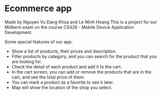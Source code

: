 # Ecommerce app 
Made by Nguyen Vu Dang Khoa and Le Minh Hoang
This is a project for our Midterm exam on the course CS426 - Mobile Device Application Development.

Some special features of our app:
- Show a list of products, their prices and description.
- Filter products by category, and you can search for the product that you are looking for.
- Check the detail of each product and add it to the cart.
- In the cart screen, you can add or remove the products that are in the cart, and see the total price of them.
- You can mark a product as a favorite to see it later.
- Map will show the location of the shop you select.
